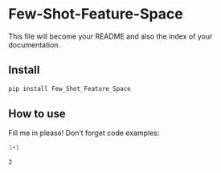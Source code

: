 Few-Shot-Feature-Space
================

<!-- WARNING: THIS FILE WAS AUTOGENERATED! DO NOT EDIT! -->

This file will become your README and also the index of your
documentation.

## Install

``` sh
pip install Few_Shot_Feature_Space
```

## How to use

Fill me in please! Don’t forget code examples:

``` python
1+1
```

    2
